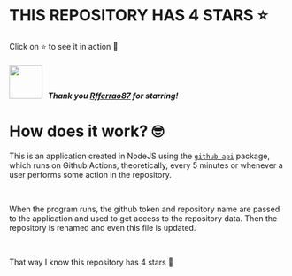 # THIS REPOSITORY HAS 4 STARS :star:
Click on :star: to see it in action :star_struck:

##### <img width="60" src="https://avatars.githubusercontent.com/u/25744318?v=4"/> &nbsp; Thank you [Rfferrao87](lastStargazerLink) for starring!

# How does it work? :nerd_face:

This is an application created in NodeJS using the [`github-api`](https://www.npmjs.com/package/github-api) package, which runs on Github Actions, theoretically, every 5 minutes or whenever a user performs some action in the repository.

<br/>

When the program runs, the github token and repository name are passed to the application and used to get access to the repository data. Then the repository is renamed and even this file is updated.

<br/>

That way I know this repository has 4 stars :monocle_face:
